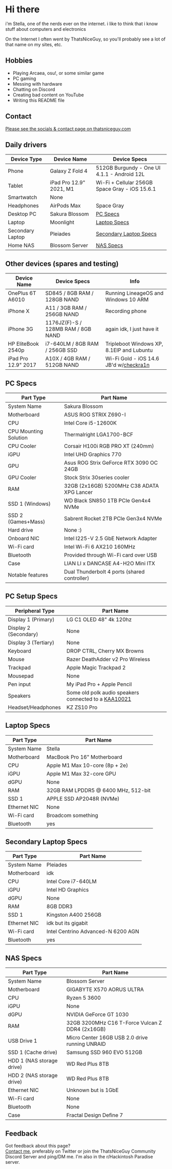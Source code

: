 # Hi there
i'm Stella, one of the nerds ever on the internet. i like to think that i know stuff about computers and electronics

On the Internet I often went by ThatsNiceGuy, so you'll probably see a lot of that name on my sites, etc.

## Hobbies
- Playing Arcaea, osu!, or some similar game
- PC gaming
- Messing with hardware
- Chatting on Discord
- Creating bad content on YouTube
- Writing this README file

## Contact
[Please see the socials & contact page on thatsniceguy.com](https://main.thatsniceguy.com/socials-contact)

## Daily drivers
| Device Type | Device Name | Device Specs |
| ----------- | ----------- | ------------ |
| Phone       | Galaxy Z Fold 4 | 512GB Burgundy - One UI 4.1.1 - Android 12L |
| Tablet      | iPad Pro 12.9" 2021, M1 | Wi-Fi + Cellular 256GB Space Gray - iOS 15.6.1 |
| Smartwatch  | None |  |
| Headphones  | AirPods Max | Space Gray |
| Desktop PC  | Sakura Blossom | [PC Specs](https://github.com/ThatsNiceGuy/ThatsNiceGuy/blob/master/README.md#pc-specs) |
| Laptop | Moonlight | [Laptop Specs](https://github.com/ThatsNiceGuy/ThatsNiceGuy/blob/master/README.md#laptop-specs) |
| Secondary Laptop | Pleiades | [Secondary Laptop Specs](https://github.com/ThatsNiceGuy/ThatsNiceGuy/blob/master/README.md#secondary-laptop-specs) |
| Home NAS    | Blossom Server | [NAS Specs](https://github.com/ThatsNiceGuy/ThatsNiceGuy/blob/master/README.md#nas-specs) |

## Other devices (spares and testing)
| Device Name       | Device Specs | Info |
| ----------------- | ------------ | ---- |
| OnePlus 6T A6010  | SD845 / 8GB RAM / 128GB NAND | Running LineageOS and Windows 10 ARM |
| iPhone X          | A11 / 3GB RAM / 256GB NAND | Recording phone |
| iPhone 3G         | 1176JZ(F)-S / 128MB RAM / 8GB NAND | again idk, I just have it |
| HP EliteBook 2540p | i7-640LM / 8GB RAM / 256GB SSD | Tripleboot Windows XP, 8.1EIP and Lubuntu |
| iPad Pro 12.9" 2017 | A10X / 4GB RAM / 512GB NAND | Wi-Fi Gold - iOS 14.6 JB'd w/[checkra1n](https://checkra.in) |

## PC Specs
| Part Type       | Part Name |
| --------------- | --------- |
| System Name     | Sakura Blossom |
| Motherboard     | ASUS ROG STRIX Z690-I |
| CPU             | Intel Core i5-12600K |
| CPU Mounting Solution | Thermalright LGA1700-BCF |
| CPU Cooler      | Corsair H100i RGB PRO XT (240mm) |
| iGPU            | Intel UHD Graphics 770 |
| GPU             | Asus ROG Strix GeForce RTX 3090 OC 24GB |
| GPU Cooler      | Stock Strix 30series cooler |
| RAM             | 32GB (2x16GB) 5200MHz C38 ADATA XPG Lancer |
| SSD 1 (Windows) | WD Black SN850 1TB PCIe Gen4x4 NVMe |
| SSD 2 (Games+Mass)   | Sabrent Rocket 2TB PCIe Gen3x4 NVMe |
| Hard drive      | None :) |
| Onboard NIC     | Intel I225-V 2.5 GbE Network Adapter |
| Wi-Fi card      | Intel Wi-Fi 6 AX210 160MHz |
| Bluetooth       | Provided through Wi-Fi card over USB |
| Case            | LIAN LI x DANCASE A4-H2O Mini ITX |
| Notable features| Dual Thunderbolt 4 ports (shared controller) | 

## PC Setup Specs
| Peripheral Type    | Part Name |
| ------------------ | --------- |
| Display 1 (Primary)| LG C1 OLED 48" 4k 120hz |
| Display 2 (Secondary) | None |
| Display 3 (Tertiary) | None |
| Keyboard           | DROP CTRL, Cherry MX Browns |
| Mouse              | Razer DeathAdder v2 Pro Wireless |
| Trackpad           | Apple Magic Trackpad 2 |
| Mousepad           | None |
| Pen input          | My iPad Pro + Apple Pencil |
| Speakers           | Some old polk audio speakers connected to a [KAA10021](https://www.jerryselectronics.com/diykits/kaa10021/kaa10021.htm) |
| Headset/Headphones | KZ ZS10 Pro |

## Laptop Specs
| Part Type       | Part Name |
| --------------- | --------- |
| System Name     | Stella |
| Motherboard     | MacBook Pro 16" Motherboard |
| CPU             | Apple M1 Max 10-core (8p + 2e) |
| iGPU            | Apple M1 Max 32-core GPU |
| dGPU            | None |
| RAM             | 32GB RAM LPDDR5 @ 6400 MHz, 512-bit  |
| SSD 1 | APPLE SSD AP2048R (NVMe) |
| Ethernet NIC    | None |
| Wi-Fi card      | Broadcom something|
| Bluetooth       | yes |

## Secondary Laptop Specs
| Part Type       | Part Name |
| --------------- | --------- |
| System Name     | Pleiades |
| Motherboard     | idk |
| CPU             | Intel Core i7-640LM |
| iGPU            | Intel HD Graphics |
| dGPU            | None |
| RAM             | 8GB DDR3 |
| SSD 1 | Kingston A400 256GB |
| Ethernet NIC    | idk but its gigabit |
| Wi-Fi card      | Intel Centrino Advanced-N 6200 AGN |
| Bluetooth       | yes |

## NAS Specs
| Part Type       | Part Name |
| --------------- | --------- |
| System Name     | Blossom Server |
| Motherboard     | GIGABYTE X570 AORUS ULTRA |
| CPU             | Ryzen 5 3600 |
| iGPU            | None |
| dGPU            | NVIDIA GeForce GT 1030|
| RAM             | 32GB 3200MHz C16 T-Force Vulcan Z DDR4 (2x16GB) |
| USB Drive 1     | Micro Center 16GB USB 2.0 drive running UNRAID |
| SSD 1 (Cache drive) | Samsung SSD 960 EVO 512GB |
| HDD 1 (NAS storage drive) | WD Red Plus 8TB |
| HDD 2 (NAS storage drive) | WD Red Plus 8TB |
| Ethernet NIC    | Unknown but is 1GbE |
| Wi-Fi card      | None |
| Bluetooth       | None |
| Case            | Fractal Design Define 7 |

## Feedback
Got feedback about this page?\
[Contact me](https://main.thatsniceguy.com/socials-contact), preferably on Twitter or join the ThatsNiceGuy Community Discord Server and ping/DM me. I'm also in the r/Hackintosh Paradise server.

